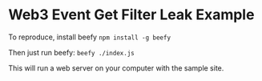 # Web3 Event Get Filter Leak Example

To reproduce, install beefy `npm install -g beefy`

Then just run beefy: `beefy ./index.js`

This will run a web server on your computer with the sample site.
